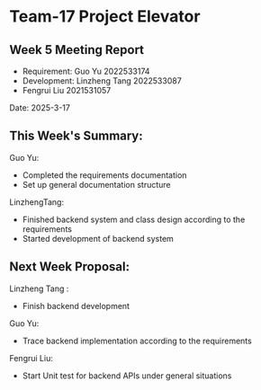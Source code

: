 # Team-17 Project Elevator 

## Week 5 Meeting Report 

- Requirement: Guo Yu 2022533174
- Development: Linzheng Tang 2022533087
- Fengrui Liu 2021531057

Date: 2025-3-17

## This Week's Summary:

Guo Yu:

- Completed the requirements documentation
- Set up general documentation structure

LinzhengTang: 

- Finished backend system and class design according to the requirements
- Started development of backend system


## Next Week Proposal:

Linzheng Tang :

- Finish backend development

Guo Yu:

- Trace backend implementation according to the requirements

Fengrui Liu:

- Start Unit test for backend APIs under general situations
